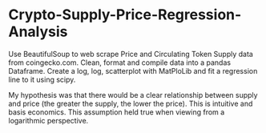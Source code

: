 # Crypto-Supply-Price-Regression-Analysis
Use BeautifulSoup to web scrape Price and Circulating Token Supply data from coingecko.com.
Clean, format and compile data into a pandas Dataframe.
Create a log, log, scatterplot with MatPloLib and fit a regression line to it using scipy. 

My hypothesis was that there would be a clear relationship between supply and price (the greater the supply, the lower the price). This is intuitive and basis economics. This assumption held true when viewing from a logarithmic perspective. 
